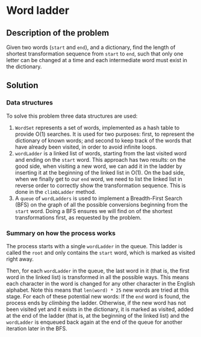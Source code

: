 # Word ladder
## Description of the problem

Given two words (`start` and `end`), and a dictionary, find the length of
shortest transformation sequence from `start` to `end`, such that only one
letter can be changed at a time and each intermediate word must exist in the
dictionary.

## Solution

### Data structures

To solve this problem three data structures are used:

1. `WordSet` represents a set of words, implemented as a hash table to provide
   O(1) searches. It is used for two purposes: first, to represent the
   dictionary of known words; and second to keep track of the words that have
   already been visited, in order to avoid infinite loops.
2. `wordLadder` is a linked list of words, starting from the last visited word
   and ending on the `start` word. This approach has two results: on the good
   side, when visiting a new word, we can add it in the ladder by inserting it at
   the beginning of the linked list in O(1). On the bad side, when we finally get
   to our `end` word, we need to list the linked list in reverse order to
   correctly show the transformation sequence. This is done in the `climbLadder`
   method.
3. A `queue` of `wordLadders` is used to implement a Breadth-First Search (BFS)
   on the graph of all the possible conversions beginning from the `start`
   word. Doing a BFS ensures we will find on of the shortest transformations
   first, as requested by the problem.

### Summary on how the process works

The process starts with a single `wordLadder` in the queue. This ladder is
called the `root` and only contains the `start` word, which is marked as
visited right away.

Then, for each `wordLadder` in the queue, the last word in it (that is, the
first word in the linked list) is transformed in all the possible ways. This
means each character in the word is changed for any other character in the
English alphabet. Note this means that `len(word) * 25` new words are tried at
this stage. For each of these potential new words: If the `end` word is found,
the process ends by *climbing* the ladder. Otherwise, if the new word has not
been visited yet and it exists in the dictionary, it is marked as visited,
added at the end of the ladder (that is, at the beginning of the linked list)
and the `wordLadder` is enqueued back again at the end of the queue for another
iteration later in the BFS.
